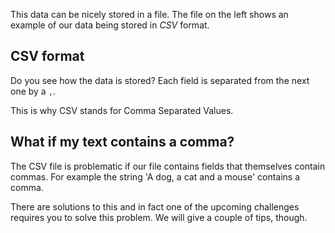 This data can be nicely stored in a file. The file on the left shows an example of our data being stored in *CSV* format.

## CSV format
Do you see how the data is stored? Each field is separated from the next one by a `,`. 

This is why CSV stands for Comma Separated Values.

## What if my text contains a comma?
The CSV file is problematic if our file contains fields that themselves contain commas. For example the string 'A dog, a cat and a mouse' contains a comma.

There are solutions to this and in fact one of the upcoming challenges requires you to solve this problem. We will give a couple of tips, though.
